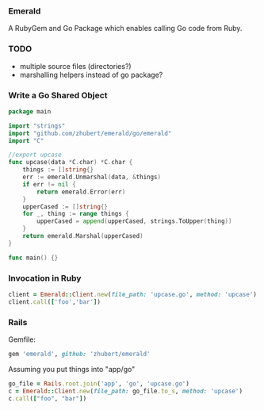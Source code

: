 ### Emerald

A RubyGem and Go Package which enables calling Go code from Ruby.

### TODO

* multiple source files (directories?)
* marshalling helpers instead of go package?

### Write a Go Shared Object


```go
package main

import "strings"
import "github.com/zhubert/emerald/go/emerald"
import "C"

//export upcase
func upcase(data *C.char) *C.char {
	things := []string{}
	err := emerald.Unmarshal(data, &things)
	if err != nil {
		return emerald.Error(err)
	}
	upperCased := []string{}
	for _, thing := range things {
		upperCased = append(upperCased, strings.ToUpper(thing))
	}
	return emerald.Marshal(upperCased)
}

func main() {}
```

### Invocation in Ruby


```ruby
client = Emerald::Client.new(file_path: 'upcase.go', method: 'upcase')
client.call(['foo','bar'])
```

### Rails

Gemfile:

```ruby
gem 'emerald', github: 'zhubert/emerald'
```

Assuming you put things into "app/go"

```ruby
go_file = Rails.root.join('app', 'go', 'upcase.go')
c = Emerald::Client.new(file_path: go_file.to_s, method: 'upcase')
c.call(["foo", "bar"])
```
